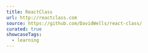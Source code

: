 ```yaml
---
title: ReactClass
url: http://reactclass.com
source: https://github.com/DavidWells/react-class/
curated: true
showcaseTags:
  - learning
---
```


